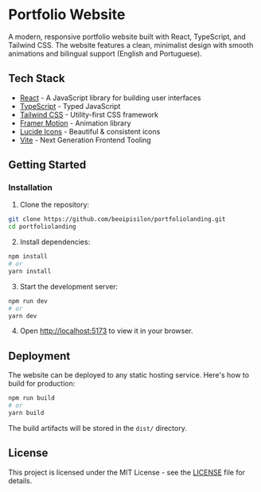 # Portfolio Website

A modern, responsive portfolio website built with React, TypeScript, and Tailwind CSS. The website features a clean, minimalist design with smooth animations and bilingual support (English and Portuguese).

## Tech Stack

- [React](https://reactjs.org/) - A JavaScript library for building user interfaces
- [TypeScript](https://www.typescriptlang.org/) - Typed JavaScript
- [Tailwind CSS](https://tailwindcss.com/) - Utility-first CSS framework
- [Framer Motion](https://www.framer.com/motion/) - Animation library
- [Lucide Icons](https://lucide.dev/) - Beautiful & consistent icons
- [Vite](https://vitejs.dev/) - Next Generation Frontend Tooling

## Getting Started

### Installation

1. Clone the repository:
```bash
git clone https://github.com/beoipisilon/portfoliolanding.git
cd portfoliolanding
```

2. Install dependencies:
```bash
npm install
# or
yarn install
```

3. Start the development server:
```bash
npm run dev
# or
yarn dev
```

4. Open [http://localhost:5173](http://localhost:5173) to view it in your browser.


## Deployment

The website can be deployed to any static hosting service. Here's how to build for production:

```bash
npm run build
# or
yarn build
```

The build artifacts will be stored in the `dist/` directory.

## License

This project is licensed under the MIT License - see the [LICENSE](LICENSE) file for details.